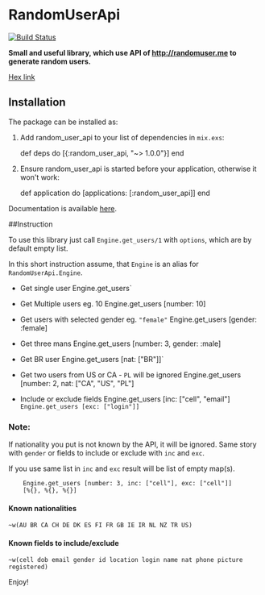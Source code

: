 # RandomUserApi
[![Build Status](https://travis-ci.org/PatNowak/random_user_api.svg?branch=master
"Build Status")](https://travis-ci.org/PatNowak/random_user_api)

**Small and useful library, which use API of http://randomuser.me to generate random users.**

[Hex link](https://hex.pm/packages/random_user_api)

## Installation

The package can be installed as:

  1. Add random_user_api to your list of dependencies in `mix.exs`:
        
        def deps do
          [{:random_user_api, "~> 1.0.0"}]
        end

  2. Ensure random_user_api is started before your application, otherwise it won't work:

        def application do
          [applications: [:random_user_api]]
        end


Documentation is available [here](https://hexdocs.pm/random_user_api/api-reference.html).

##Instruction

To use this library just call `Engine.get_users/1` with `options`, which are by default empty list.

In this short instruction assume, that `Engine` is an alias for `RandomUserApi.Engine`.

- Get single user
        Engine.get_users`

- Get Multiple users eg. 10
        Engine.get_users [number: 10]

- Get users with selected gender eg. `"female"`
        Engine.get_users [gender: :female]

- Get three mans
        Engine.get_users [number: 3, gender: :male]

- Get BR user
        Engine.get_users [nat: ["BR"]]`

- Get two users from US or CA - `PL` will be ignored
        Engine.get_users [number: 2, nat: ["CA", "US", "PL"]

- Include or exclude fields 
        Engine.get_users [inc: ["cell", "email"]`
        Engine.get_users [exc: ["login"]]`

### Note:
If nationality you put is not known by the API, it will be ignored. Same story with `gender` or fields to include or exclude with `inc` and `exc`.

If you use same list in `inc` and `exc` result will be list of empty map(s).

        Engine.get_users [number: 3, inc: ["cell"], exc: ["cell"]]
        [%{}, %{}, %{}]



#### Known nationalities
`~w(AU BR CA CH DE DK ES FI FR GB IE IR NL NZ TR US)`

#### Known fields to include/exclude
`~w(cell dob email gender id location login name nat phone picture registered)`

Enjoy!
